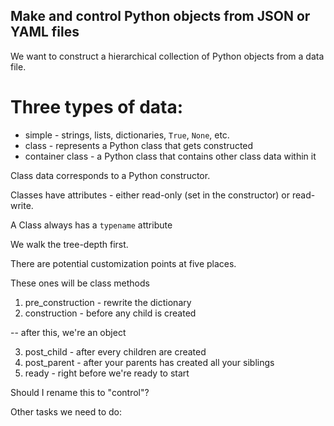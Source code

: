 ## Make and control Python objects from JSON or YAML files

We want to construct a hierarchical collection of Python objects from a data
file.


# Three types of data:

* simple - strings, lists, dictionaries, `True`, `None`, etc.
* class - represents a Python class that gets constructed
* container class - a Python class that contains other class data within it

Class data corresponds to a Python constructor.

Classes have attributes - either read-only (set in the constructor) or
read-write.

A Class always has a `typename` attribute

We walk the tree-depth first.

There are potential customization points at five places.

These ones will be class methods

1. pre_construction - rewrite the dictionary
2. construction - before any child is created

-- after this, we're an object

3. post_child - after every children are created
4. post_parent - after your parents has created all your siblings
5. ready - right before we're ready to start


Should I rename this to "control"?


Other tasks we need to do:

